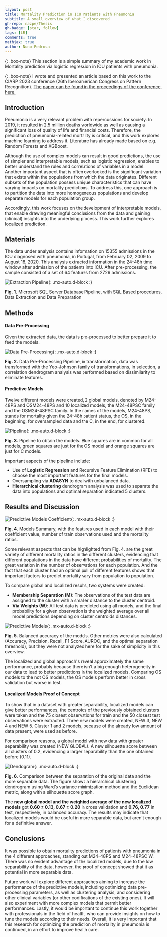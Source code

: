 ```yaml
---
layout: post
title: Mortality Prediction in ICU Patients with Pneumonia
subtitle: A small overview of what I discovered
gh-repo: nazpe/Thesis
gh-badge: [star, follow]
tags: [LR]
comments: true
mathjax: true
author: Nuno Pedrosa
---
```


{: .box-note}
This section is a simple summary of my academic work in Mortality prediction via logistic regression in ICU patients with pneumonia.

{: .box-note}
I wrote and presented an article based on this work to the CIARP 2023 conference (26th Iberoamerican Congress on Pattern Recognition). [The paper can be found in the proceedings of the conference, here.](https://link.springer.com/chapter/10.1007/978-3-031-49249-5_3)

## Introduction

Pneumonia is a very relevant problem with repercussions for society. In 2019, it resulted in 2.5 million deaths worldwide as well as causing a significant loss of quality of life and financial costs. Therefore, the prediction of pneumonia-related mortality is critical, and this work explores machine learning to address it. Literature has already made based on e.g. Random Forests and XGBoost. 

Although the use of complex models can result in good predictions, the use of simpler and interpretable models, such as logistic regression, enables to better understand the rules and correlations of variables in a model. Another important aspect that is often overlooked is the significant variation that exists within the populations from which the data originates. Different subsets of the population possess unique characteristics that can have varying impacts on mortality predictions. To address this, one approach is to partition the data into more homogeneous populations and develop separate models for each population group.

Accordingly, this work focuses on the development of interpretable models, that enable drawing meaningful conclusions from the data and gaining (clinical) insights into the underlying process. This work further explores localized prediction.

## Materials

The data under analysis contains information on 15355 admissions in the ICU diagnosed with pneumonia, in Portugal, from February 02, 2009 to August 18, 2020. This analysis extracted information in the 24-48h time window after admission of the patients into ICU. After pre-processing, the sample consisted of a set of 64 features from 2729 admissions.

![Extraction Pipeline](https://github.com/user-attachments/assets/dc0f95cf-8f2d-4567-85d4-68c1ec3e5044){: .mx-auto.d-block :}

**Fig. 1.** Microsoft SQL Server Database Pipeline, with SQL Based procedures, Data Extraction and Data Preparation 


## Methods

#### Data Pre-Processing

Given the extracted data, the data is pre-processed to better prepare it to feed the models.

![Data Pre-Processing](https://github.com/user-attachments/assets/4e9057a1-e620-478e-a7a6-a9b0ebd0f06d){: .mx-auto.d-block :}

**Fig. 2.** Data Pre-Processing Pipeline, in transformation, data was transformed with the Yeo-Johnson family of transformations, in selection, a correlation dendrogram analysis was performed based on dissimilarity to eliminate features.

#### Predictive Models  

Twelve different models were created, 2 global models, denoted by M24-48PS and OSM24-48PS and 10 localized models, the M24-48PSC family and the OSM24-48PSC family. In the names of the models, M24-48PS, stands for mortality given the 24-48h patient status, the OS, in the beginning, for oversampled data and the C, in the end, for clustered.

![Pipeline](https://github.com/user-attachments/assets/76b898f7-da9c-489a-bebb-0d9d910a7355){: .mx-auto.d-block :}

**Fig. 3.** Pipeline to obtain the models. Blue squares are in common for all models, green squares are just for the OS model and orange squares are just for C models.

Important aspects of the pipeline include: 
* Use of **Logistic Regression** and Recursive Feature Elimination (RFE) to choose the most important features for the final models.
* Oversampling via **ADASYN** to deal with unbalanced data.
* **Hierarchical clustering** dendrogram analysis was used to separate the data into populations and optimal separation indicated 5 clusters.

## Results and Discussion

![Predictive Models Coefficient](https://github.com/user-attachments/assets/001a7ede-3cbe-4419-b3fa-e606a7c4d4f2){: .mx-auto.d-block :}

**Fig. 4.** Models Summary, with the features used in each model with their coefficient value, number of train observations used and the mortality ratios.

Some relevant aspects that can be highlighted from Fig. 4. are the great variety of different mortality ratios in the different clusters, evidencing that different populations in the data have different probabilities of mortality. The great variation in the number of observations for each population. And the fact that each cluster had an optimal pull of different features shows that important factors to predict mortality vary from population to population.

To compare global and localized results, two systems were created: 
* **Membership Separation (M)**: The observations of the test data are assigned to the cluster with a smaller distance to the cluster centroid.
* **Via Weights (W)**: All test data is predicted using all models, and the final probability for a given observation is the weighted average over all model predictions depending on cluster centroids distances.

![Predictive Models](https://github.com/user-attachments/assets/f37f2668-0b4c-4e00-8ef4-b21240d5e832){: .mx-auto.d-block :}

**Fig. 5.** Balanced accuracy of the models. Other metrics were also calculated (Accuracy, Precision, Recall, F1 Score, AUROC, and the optimal separation threshold), but they were not analyzed here for the sake of simplicity in this overview.

The localized and global approach's reveal approximately the same performance, probably because there isn’t a big enough heterogeneity in our data to lead to better predictions in the localized models. Comparing OS models to the not OS models, the OS models perform better in cross validation but worse in test.

#### Localized Models Proof of Concept

 To show that in a dataset with greater separability, localized models can give
 better performances, the centroids of the previously obtained clusters were taken
 and the 75 closest observations for train and the 50 closest test observations were
 extracted. Three new models were created, NEW 3, NEW 4 and NEW 5. Cluster
 1 and 2 models, because of the already low amount of data present, were used
 as before.

 For comparison reasons, a global model with new data with greater
 separability was created (NEW GLOBAL). A new silhouette score between all clusters of 0.2, evidencing a larger separability than the one obtained before (0.11).

![Dendogram](https://github.com/user-attachments/assets/4194ac92-cd1a-4c90-85bd-0e29df79eb22){: .mx-auto.d-block :}

**Fig. 6.** Comparison between the separation of the original data and the more separable data. The figure shows a hierarchical clustering dendrogram using Ward’s variance minimization method and the Euclidean metric, along with a silhouette score graph.

The **new global model and the weighted average of the new localized models** got **0.60 ± 0.13, 0.67 ± 0.20** in cross validation and **0.76, 0.77** in test, respectively, in balanced accuracy. The results may indicate that localized models would be useful in more separable data, but aren’t enough for a definitive answer.

## Conclusions

It was possible to obtain mortality predictions of patients with pneumonia in the 4 different approaches, standing out M24-48PS and M24-48PSC W. There was no evident advantage of the localized models, due to the low separability of the data, however, the proof of concept showed that it as potential in more separable data.

Future work will explore different approaches aiming to increase the performance of the predictive models, including optimizing data pre-processing parameters, as well as clustering analysis, and considering other clinical variables (or other codifications of the existing ones). It will also experiment with more complex models that permit better performances. Lastly, it would be important to continue this work together with professionals in the field of health, who can provide insights on how to tune the models according to their needs. Overall, it is very important that this research for optimizing the prediction of mortality in pneumonia is continued, in an effort to improve health care.

